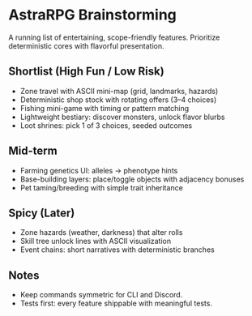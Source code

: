 # AstraRPG Brainstorming

A running list of entertaining, scope-friendly features. Prioritize deterministic cores with flavorful presentation.

## Shortlist (High Fun / Low Risk)
- Zone travel with ASCII mini-map (grid, landmarks, hazards)
- Deterministic shop stock with rotating offers (3–4 choices)
- Fishing mini-game with timing or pattern matching
- Lightweight bestiary: discover monsters, unlock flavor blurbs
- Loot shrines: pick 1 of 3 choices, seeded outcomes

## Mid-term
- Farming genetics UI: alleles -> phenotype hints
- Base-building layers: place/toggle objects with adjacency bonuses
- Pet taming/breeding with simple trait inheritance

## Spicy (Later)
- Zone hazards (weather, darkness) that alter rolls
- Skill tree unlock lines with ASCII visualization
- Event chains: short narratives with deterministic branches

## Notes
- Keep commands symmetric for CLI and Discord.
- Tests first: every feature shippable with meaningful tests.
